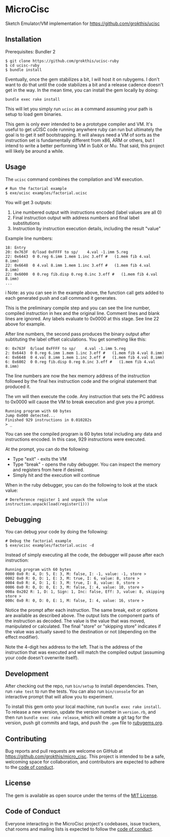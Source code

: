 # MicroCisc

Sketch Emulator/VM implementation for https://github.com/grokthis/ucisc

## Installation

Prerequisites: Bundler 2

```
$ git clone https://github.com/grokthis/ucisc-ruby
$ cd ucisc-ruby
$ bundle install
```

Eventually, once the gem stabilizes a bit, I will host it on
rubygems. I don't want to do that until the code stabilizes a
bit and a release cadence doesn't get in the way. In the mean
time, you can install the gem locally by doing:

```
bundle exec rake install
```

This will let you simply run `ucisc` as a command assuming your
path is setup to load gem binaries.

This gem is only ever intended to be a prototype compiler and
VM. It's useful to get uCISC code running anywhere ruby can run
but ultimately the goal is to get it self bootstrapping. It will
always need a VM of sorts as the instruction set is fundamentally
different from x86, ARM or others, but I intend to write a better
performing VM in SubX or Mu. That said, this project will likely
be around a while.

## Usage

The `ucisc` command combines the compilation and VM execution.

```
# Run the factorial example
$ exe/ucisc examples/factorial.ucisc
```

You will get 3 outputs:
1. Line numbered output with instructions encoded (label values are all 0)
2. Final instruction output with address numbers and final label substitutions
3. Instruction by instruction execution details, including the result "value"

Example line numbers:

```
18: Entry
20: 0x763F  0/load 0xFFFF to sp/    4.val -1.imm 5.reg
22: 0x6443  0 0.reg 6.imm 1.mem 1.inc 3.eff #   (1.mem fib 4.val 8.imm)
22: 0x6648  0 4.val 8.imm 1.mem 1.inc 3.eff #   (1.mem fib 4.val 8.imm)
22: 0x6000  0 0.reg fib.disp 0.reg 0.inc 3.eff #   (1.mem fib 4.val 8.imm)
...
```
i
Note: as you can see in the example above, the function call
gets added to each generated push and call command it generates.

This is the preliminary compile step and you can see the line
number, compiled instruction in hex and the original line.
Comment lines and blank lines are ignored. Any labels evaluate
to 0x0000 at this stage. See line 22 above for example.

After line numbers, the second pass produces the binary output
after subtituting the label offset calculations. You get
something like this:

```
0: 0x763F  0/load 0xFFFF to sp/    4.val -1.imm 5.reg
2: 0x6443  0 0.reg 6.imm 1.mem 1.inc 3.eff #   (1.mem fib 4.val 8.imm)
4: 0x6648  0 4.val 8.imm 1.mem 1.inc 3.eff #   (1.mem fib 4.val 8.imm)
6: 0x6002  0 0.reg fib.disp 0.reg 0.inc 3.eff #   (1.mem fib 4.val 8.imm)
```

The line numbers are now the hex memory address of the
instruction followed by the final hex instruction code and the
original statement that produced it.

The vm will then execute the code. Any instruction that sets
the PC address to 0x0000 will cause the VM to break execution
and give you a prompt.

```
Running program with 60 bytes
Jump 0x000 detected...
Finished 929 instructions in 0.010282s
> _
```

You can see the compiled program is 60 bytes total including any
data and instructions encoded. In this case, 929 instructions
were executed.

At the prompt, you can do the following:

* Type "exit" - exits the VM
* Type "break" - opens the ruby debugger. You can inspect the
  memory and registers from here if desired.
* Simply hit <enter> and the execution will continue

When in the ruby debugger, you can do the following to look at
the stack value:

```
# Dereference register 1 and unpack the value
instruction.unpack(load(register(1)))
```

## Debugging

You can debug your code by doing the following:

```
# Debug the factorial example
$ exe/ucisc examples/factorial.ucisc -d
```

Instead of simply executing all the code, the debugger will
pause after each instruction:

```
Running program with 60 bytes
0000 0x0 R: 4, D: 5, E: 3, M: false, I: -1, value: -1, store > 
0002 0x0 R: 0, D: 1, E: 3, M: true, I: 6, value: 8, store > 
0004 0x0 R: 4, D: 1, E: 3, M: true, I: 8, value: 8, store > 
0006 0x0 R: 0, D: 0, E: 3, M: false, I: 4, value: 10, store > 
000a 0x202 R: 1, D: 1, Sign: 1, Inc: false, Eff: 3, value: 8, skipping store > 
000c 0x0 R: 0, D: 0, E: 1, M: false, I: 4, value: 16, store > 
```

Notice the prompt after each instruction. The same break, exit
or <enter> options are available as described above. The output
lists the component parts of the instruction as decoded. The
value is the value that was moved, manipulated or calculated.
The final "store" or "skipping store" indicates if the value
was actually saved to the destination or not (depending on the
effect modifier).

Note the 4-digit hex address to the left. That is the address
of the instruction that was executed and will match the compiled
output (assuming your code doesn't overwrite itself).

## Development

After checking out the repo, run `bin/setup` to install dependencies. Then, run `rake test` to run the tests. You can also run `bin/console` for an interactive prompt that will allow you to experiment.

To install this gem onto your local machine, run `bundle exec rake install`. To release a new version, update the version number in `version.rb`, and then run `bundle exec rake release`, which will create a git tag for the version, push git commits and tags, and push the `.gem` file to [rubygems.org](https://rubygems.org).

## Contributing

Bug reports and pull requests are welcome on GitHub at https://github.com/grokthis/micro_cisc. This project is intended to be a safe, welcoming space for collaboration, and contributors are expected to adhere to the [code of conduct](https://github.com/grokthis/micro_cisc/blob/master/CODE_OF_CONDUCT.md).


## License

The gem is available as open source under the terms of the [MIT License](https://opensource.org/licenses/MIT).

## Code of Conduct

Everyone interacting in the MicroCisc project's codebases, issue trackers, chat rooms and mailing lists is expected to follow the [code of conduct](https://github.com/grokthis/micro_cisc/blob/master/CODE_OF_CONDUCT.md).
